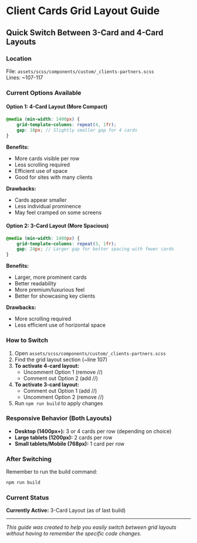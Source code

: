 # Client Cards Grid Layout Guide

## Quick Switch Between 3-Card and 4-Card Layouts

### Location
File: `assets/scss/components/custom/_clients-partners.scss`  
Lines: ~107-117

### Current Options Available

#### Option 1: 4-Card Layout (More Compact)
```scss
@media (min-width: 1400px) {
    grid-template-columns: repeat(4, 1fr);
    gap: 18px; // Slightly smaller gap for 4 cards
}
```

**Benefits:**
- More cards visible per row
- Less scrolling required
- Efficient use of space
- Good for sites with many clients

**Drawbacks:**
- Cards appear smaller
- Less individual prominence
- May feel cramped on some screens

#### Option 2: 3-Card Layout (More Spacious)
```scss
@media (min-width: 1400px) {
    grid-template-columns: repeat(3, 1fr);
    gap: 24px; // Larger gap for better spacing with fewer cards
}
```

**Benefits:**
- Larger, more prominent cards
- Better readability
- More premium/luxurious feel
- Better for showcasing key clients

**Drawbacks:**
- More scrolling required
- Less efficient use of horizontal space

### How to Switch

1. Open `assets/scss/components/custom/_clients-partners.scss`
2. Find the grid layout section (~line 107)
3. **To activate 4-card layout:**
   - Uncomment Option 1 (remove //)
   - Comment out Option 2 (add //)
4. **To activate 3-card layout:**
   - Comment out Option 1 (add //)
   - Uncomment Option 2 (remove //)
5. Run `npm run build` to apply changes

### Responsive Behavior (Both Layouts)
- **Desktop (1400px+):** 3 or 4 cards per row (depending on choice)
- **Large tablets (1200px):** 2 cards per row
- **Small tablets/Mobile (768px):** 1 card per row

### After Switching
Remember to run the build command:
```bash
npm run build
```

### Current Status
**Currently Active:** 3-Card Layout (as of last build)

---

*This guide was created to help you easily switch between grid layouts without having to remember the specific code changes.*
